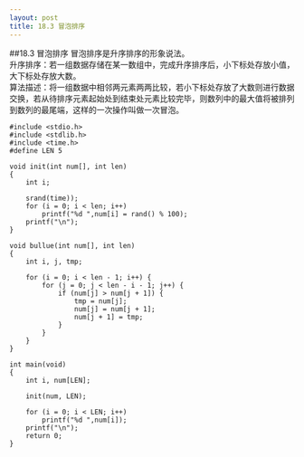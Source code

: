 ```yaml
---
layout: post
title: 18.3 冒泡排序
---
```

##18.3 冒泡排序
冒泡排序是升序排序的形象说法。<br>
升序排序：若一组数据存储在某一数组中，完成升序排序后，小下标处存放小值，大下标处存放大数。<br>
算法描述：将一组数据中相邻两元素两两比较，若小下标处存放了大数则进行数据交换，若从待排序元素起始处到结束处元素比较完毕，则数列中的最大值将被排列到数列的最尾端，这样的一次操作叫做一次冒泡。

	#include <stdio.h>
	#include <stdlib.h>
	#include <time.h>
	#define LEN 5

	void init(int num[], int len)
	{
		int i;

		srand(time));
		for (i = 0; i < len; i++)
			printf("%d ",num[i] = rand() % 100);
		printf("\n");
	}
	
	void bullue(int num[], int len)
	{
		int i, j, tmp;

		for (i = 0; i < len - 1; i++) {
			for (j = 0; j < len - i - 1; j++) {
				if (num[j] > num[j + 1]) {
					tmp = num[j];
					num[j] = num[j + 1];
					num[j + 1] = tmp;
				}
			}	
		}
	}

	int main(void)
	{
		int i, num[LEN];

		init(num, LEN);

		for (i = 0; i < LEN; i++)
			printf("%d ",num[i]);
		printf("\n");
		return 0;
	}
